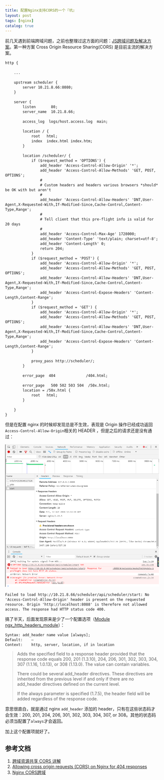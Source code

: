 ```yaml
---
title: 配置Nginx支持CORS的一个『坑』
layout: post
tags: [nginx]
catalog: true
---
```


前几天遇到前端跨域问题，之前也整理过这方面的问题：[JS跨域问题及解决方案](http://arganzheng.life/javascript-cross-domain-problem-and-solution.html)。第一种方案 Cross Origin Resource Sharing(CORS) 是目前主流的解决方案。


```
http {

    ...

    upstream scheduler {
        server 10.21.8.66:8080;
    }

    server {
        listen       80;
        server_name  10.21.8.66;

        access_log  logs/host.access.log  main;

        location / {
            root   html;
            index  index.html index.htm;
        }

        location /scheduler/ {
            if ($request_method = 'OPTIONS') {
                add_header 'Access-Control-Allow-Origin' '*';
                add_header 'Access-Control-Allow-Methods' 'GET, POST, OPTIONS';
                #
                # Custom headers and headers various browsers *should* be OK with but aren't
                #
                add_header 'Access-Control-Allow-Headers' 'DNT,User-Agent,X-Requested-With,If-Modified-Since,Cache-Control,Content-Type,Range';
                #
                # Tell client that this pre-flight info is valid for 20 days
                #
                add_header 'Access-Control-Max-Age' 1728000;
                add_header 'Content-Type' 'text/plain; charset=utf-8';
                add_header 'Content-Length' 0;
                return 204;
            }
            if ($request_method = 'POST') {
                add_header 'Access-Control-Allow-Origin' '*';
                add_header 'Access-Control-Allow-Methods' 'GET, POST, OPTIONS';
                add_header 'Access-Control-Allow-Headers' 'DNT,User-Agent,X-Requested-With,If-Modified-Since,Cache-Control,Content-Type,Range';
                add_header 'Access-Control-Expose-Headers' 'Content-Length,Content-Range';
            }
            if ($request_method = 'GET') {
                add_header 'Access-Control-Allow-Origin' '*';
                add_header 'Access-Control-Allow-Methods' 'GET, POST, OPTIONS';
                add_header 'Access-Control-Allow-Headers' 'DNT,User-Agent,X-Requested-With,If-Modified-Since,Cache-Control,Content-Type,Range';
                add_header 'Access-Control-Expose-Headers' 'Content-Length,Content-Range'; 
            }

            proxy_pass http://scheduler/;
        }

        error_page  404              /404.html;

        error_page   500 502 503 504  /50x.html;
        location = /50x.html {
            root   html;
        }

    }
}
```


但是在配置 nginx 的时候却发现总是不生效，表现是 Origin 操作已经成功返回`Access-Control-Allow-Origin`相关的 HEADER ，但是之后的请求还是没有通过：

![nginx-CROS-pitfall](/img/in-post/nginx-cros.bmp)

```
Failed to load http://10.21.8.66/scheduler/api/scheduler/start: No 'Access-Control-Allow-Origin' header is present on the requested resource. Origin 'http://localhost:8088' is therefore not allowed access. The response had HTTP status code 400.
```

搞了半天，后面发现原来是少了一个配置选项（[Module ngx_http_headers_module](http://nginx.org/en/docs/http/ngx_http_headers_module.html)）：

```
Syntax: add_header name value [always];
Default:    —
Context:    http, server, location, if in location
```

> Adds the specified field to a response header provided that the response code equals 200, 201 (1.3.10), 204, 206, 301, 302, 303, 304, 307 (1.1.16, 1.0.13), or 308 (1.13.0). The value can contain variables.
> 
> There could be several add_header directives. These directives are inherited from the previous level if and only if there are no add_header directives defined on the current level.
>
> If the always parameter is specified (1.7.5), the header field will be added regardless of the response code.

意思很直白，就是通过 nginx `add_header` 添加的 header，只有在这些状态码才会生效：200, 201, 204, 206, 301, 302, 303, 304, 307, or 308。其他的状态码必须当配置了`always`才会返回。

加上这个配置项就好了。


参考文档
-------

1. [跨域资源共享 CORS 详解](http://www.ruanyifeng.com/blog/2016/04/cors.html)
2. [Allowing cross origin requests (CORS) on Nginx for 404 responses](https://serverfault.com/questions/393532/allowing-cross-origin-requests-cors-on-nginx-for-404-responses/700670)
3. [Nginx CORS跨域](https://segmentfault.com/a/1190000013007649)
